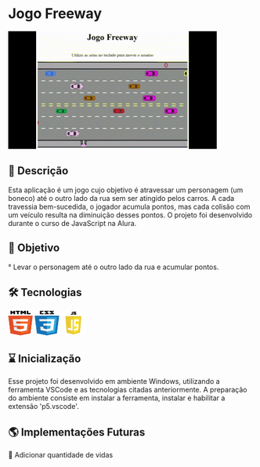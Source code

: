 # Jogo Freeway

![](imagens/icons/JogoFreeway.gif)

## 📖 Descrição

Esta aplicação é um jogo cujo objetivo é atravessar um personagem (um boneco) até o outro lado da rua sem ser atingido pelos carros. A cada travessia bem-sucedida, o jogador acumula pontos, mas cada colisão com um veículo resulta na diminuição desses pontos. O projeto foi desenvolvido durante o curso de JavaScript na Alura.

## 🎯 Objetivo
° Levar o personagem até o outro lado da rua e acumular pontos.

## 🛠️ Tecnologias

<img src="imagens/icons/html.png" width="50" height="50">
<img src="imagens/icons/css.png" width="50" height="50">
<img src="imagens/icons/js.png" width="50" height=" 50">

## ⌛ Inicialização

Esse projeto foi desenvolvido em ambiente Windows, utilizando a ferramenta VSCode e as tecnologias citadas anteriormente. 
A preparação do ambiente consiste em instalar a ferramenta, instalar e habilitar a extensão 'p5.vscode'.

## 🌎 Implementações Futuras

📌 Adicionar quantidade de vidas
 



